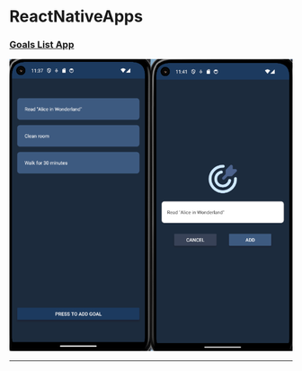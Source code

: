 # ReactNativeApps

### [Goals List App](/GoalsListApp)

![users-table-app screen](/AppsScreenshots/GoalsListApp.png)

----------------------------------------------------------------------------------
